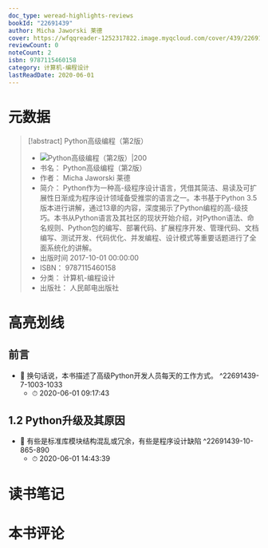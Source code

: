 ```yaml
---
doc_type: weread-highlights-reviews
bookId: "22691439"
author: Micha Jaworski 莱德
cover: https://wfqqreader-1252317822.image.myqcloud.com/cover/439/22691439/t7_22691439.jpg
reviewCount: 0
noteCount: 2
isbn: 9787115460158
category: 计算机-编程设计
lastReadDate: 2020-06-01
---
```

# 元数据
> [!abstract] Python高级编程（第2版）
> - ![ Python高级编程（第2版）|200](https://wfqqreader-1252317822.image.myqcloud.com/cover/439/22691439/t7_22691439.jpg)
> - 书名： Python高级编程（第2版）
> - 作者： Micha Jaworski 莱德
> - 简介： Python作为一种高-级程序设计语言，凭借其简洁、易读及可扩展性日渐成为程序设计领域备受推崇的语言之一。本书基于Python 3.5版本进行讲解，通过13章的内容，深度揭示了Python编程的高-级技巧。本书从Python语言及其社区的现状开始介绍，对Python语法、命名规则、Python包的编写、部署代码、扩展程序开发、管理代码、文档编写、测试开发、代码优化、并发编程、设计模式等重要话题进行了全面系统化的讲解。
> - 出版时间 2017-10-01 00:00:00
> - ISBN： 9787115460158
> - 分类： 计算机-编程设计
> - 出版社： 人民邮电出版社

# 高亮划线

## 前言


- 📌 换句话说，本书描述了高级Python开发人员每天的工作方式。 ^22691439-7-1003-1033
    - ⏱ 2020-06-01 09:17:43 
## 1.2 Python升级及其原因


- 📌 有些是标准库模块结构混乱或冗余，有些是程序设计缺陷 ^22691439-10-865-890
    - ⏱ 2020-06-01 14:43:39 
# 读书笔记

# 本书评论
